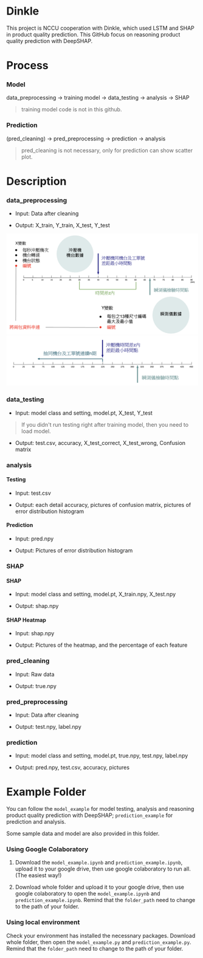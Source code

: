 # Dinkle
This project is NCCU cooperation with Dinkle, which used LSTM and SHAP in product quality prediction. 
This GitHub focus on reasoning product quality prediction with DeepSHAP.

# Process
### Model 
data_preprocessing -> training model -> data_testing -> analysis -> SHAP
> training model code is not in this github.

### Prediction
(pred_cleaning) -> pred_preprocessing -> prediction -> analysis
> pred_cleaning is not necessary, only for prediction can show scatter plot.

# Description
### data_preprocessing
- Input: Data after cleaning

- Output: X_train, Y_train, X_test, Y_test

 ![alt text](https://github.com/YiChingLLin/Dinkle/blob/main/pic/data_preprocessing1.png)
 ![alt text](https://github.com/YiChingLLin/Dinkle/blob/main/pic/data_preprocessing2.png)

### data_testing
- Input: model class and setting, model.pt, X_test, Y_test
> If you didn't run testing right after training model, then you need to load model.

- Output: test.csv, accuracy, X_test_correct, X_test_wrong, Confusion matrix

### analysis
#### Testing
- Input: test.csv

- Output: each detail accuracy, pictures of confusion matrix, pictures of error distribution histogram

#### Prediction
- Input: pred.npy

- Output: Pictures of error distribution histogram

### SHAP
#### SHAP 
- Input: model class and setting, model.pt, X_train.npy, X_test.npy

- Output: shap.npy
#### SHAP Heatmap
- Input: shap.npy

- Output: Pictures of the heatmap, and the percentage of each feature

### pred_cleaning
- Input: Raw data

- Output: true.npy

### pred_preprocessing
- Input: Data after cleaning

- Output: test.npy, label.npy

### prediction
- Input: model class and setting, model.pt, true.npy, test.npy, label.npy

- Output: pred.npy, test.csv, accuracy, pictures

# Example Folder
You can follow the `model_example` for model testing, analysis and reasoning product quality prediction with DeepSHAP; `prediction_example` for prediction and analysis.

Some sample data and model are also provided in this folder.

### Using Google Colaboratory
1. Download the `model_example.ipynb` and `prediction_example.ipynb`, upload it to your google drive, then use google colaboratory to run all. (The easiest way!)

2. Download whole folder and upload it to your google drive, then use google colaboratory to open the `model_example.ipynb` and `prediction_example.ipynb`. Remind that the `folder_path` need to change to the path of your folder.

### Using local environment
Check your environment has installed the necessnary packages. Download whole folder, then open the `model_example.py` and `prediction_example.py`. Remind that the `folder_path` need to change to the path of your folder.